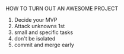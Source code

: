 HOW TO TURN OUT AN AWESOME PROJECT

1. Decide your MVP
2. Attack unknowns 1st
3. small and specific tasks
4. don't be isolated
5. commit and merge early
